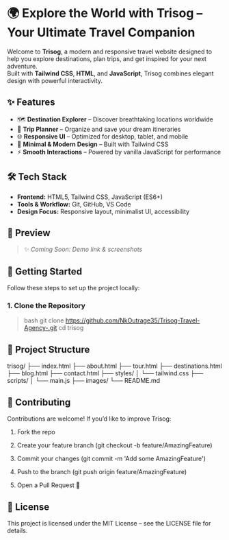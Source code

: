 # 🌍 Explore the World with Trisog – Your Ultimate Travel Companion

Welcome to **Trisog**, a modern and responsive travel website designed to help you explore destinations, plan trips, and get inspired for your next adventure.  
Built with **Tailwind CSS**, **HTML**, and **JavaScript**, Trisog combines elegant design with powerful interactivity.

## ✨ Features

- 🗺️ **Destination Explorer** – Discover breathtaking locations worldwide  
- 🧳 **Trip Planner** – Organize and save your dream itineraries  
- 🌐 **Responsive UI** – Optimized for desktop, tablet, and mobile  
- 🌟 **Minimal & Modern Design** – Built with Tailwind CSS  
- ⚡ **Smooth Interactions** – Powered by vanilla JavaScript for performance

## 🛠️ Tech Stack

- **Frontend:** HTML5, Tailwind CSS, JavaScript (ES6+)
- **Tools & Workflow:** Git, GitHub, VS Code
- **Design Focus:** Responsive layout, minimalist UI, accessibility

## 📸 Preview

> ✨ *Coming Soon: Demo link & screenshots*

## 🚀 Getting Started

Follow these steps to set up the project locally:

### 1. Clone the Repository
> bash
git clone https://github.com/NkOutrage35/Trisog-Travel-Agency-.git
cd trisog

## 🧩 Project Structure

trisog/
├── index.html
├── about.html
├── tour.html
├── destinations.html
├── blog.html
├── contact.html
├── styles/
│   └── tailwind.css
├── scripts/
│   └── main.js
├── images/
└── README.md

## 🤝 Contributing

Contributions are welcome!
If you’d like to improve Trisog:

1. Fork the repo

2. Create your feature branch (git checkout -b feature/AmazingFeature)

3. Commit your changes (git commit -m 'Add some AmazingFeature')

4. Push to the branch (git push origin feature/AmazingFeature)

5. Open a Pull Request 🎉

## 📝 License

This project is licensed under the MIT License – see the LICENSE
 file for details.
